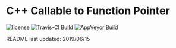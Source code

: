 C++ Callable to Function Pointer
===============================================

[![license](https://img.shields.io/badge/license-MIT-blue.svg)](https://github.com/ncorgan/cpp-callback-to-funcptr/blob/master/LICENSE.txt)
[![Travis-CI Build](https://api.travis-ci.org/ncorgan/cpp-callback-to-funcptr.svg)](https://travis-ci.org/ncorgan/cpp-callback-to-funcptr)
[![AppVeyor Build](https://ci.appveyor.com/api/projects/status/github/ncorgan/cpp-callback-to-funcptr)](https://ci.appveyor.com/project/ncorgan/cpp-callback-to-funcptr)

README last updated: 2019/06/15
